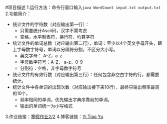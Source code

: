 #项目描述
1.运行方法：命令行窗口输入`java WordCount input.txt output.txt`
2.功能简介：
+ 统计文件的字符数（对应输出第一行）：
    + 只需要统计Ascii码，汉字不需考虑
    + 空格，水平制表符，换行符，均算字符
+ 统计文件的单词总数（对应输出第二行），单词：至少以4个英文字母开头，跟上字母数字符号，单词以分隔符分割，不区分大小写。
	+  英文字母： A-Z，a-z
	+  字母数字符号：A-Z， a-z，0-9
	+ 分割符：空格，非字母数字符号    
+ 统计文件的有效行数（对应输出第三行）：任何包含非空白字符的行，都需要统计。
+ 统计文件中各单词的出现次数（对应输出接下来10行），最终只输出频率最高的10个。
  + 频率相同的单词，优先输出字典序靠前的单词。
  + 输出的单词统一为小写格式
 
3.作业链接：[寒假作业2/2](https://edu.cnblogs.com/campus/fzu/2021SpringSoftwareEngineeringPractice/homework/11740)
4.博客链接：[Yi Tiao Yu](https://www.cnblogs.com/Yuuuu/)

